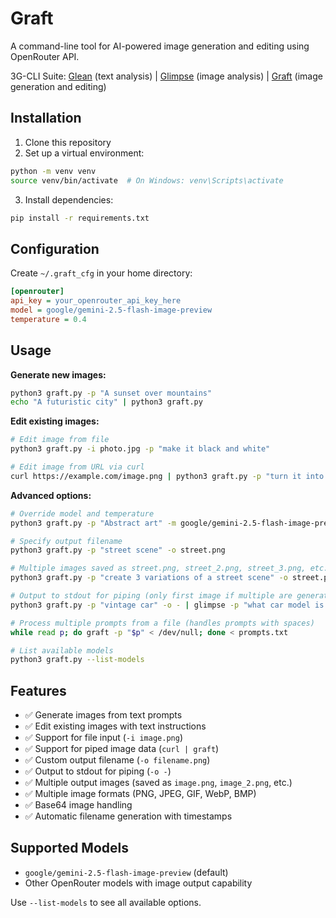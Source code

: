# Graft

A command-line tool for AI-powered image generation and editing using OpenRouter API.

3G-CLI Suite: [Glean](https://github.com/u1i/glean) (text analysis) | [Glimpse](https://github.com/u1i/glimpse) (image analysis) | [Graft](https://github.com/u1i/graft) (image generation and editing)

## Installation

1. Clone this repository
2. Set up a virtual environment:
```bash
python -m venv venv
source venv/bin/activate  # On Windows: venv\Scripts\activate
```

3. Install dependencies:
```bash
pip install -r requirements.txt
```

## Configuration

Create `~/.graft_cfg` in your home directory:

```ini
[openrouter]
api_key = your_openrouter_api_key_here
model = google/gemini-2.5-flash-image-preview
temperature = 0.4
```

## Usage

**Generate new images:**
```bash
python3 graft.py -p "A sunset over mountains"
echo "A futuristic city" | python3 graft.py
```

**Edit existing images:**
```bash
# Edit image from file
python3 graft.py -i photo.jpg -p "make it black and white"

# Edit image from URL via curl
curl https://example.com/image.png | python3 graft.py -p "turn it into an orange logo"
```

**Advanced options:**
```bash
# Override model and temperature
python3 graft.py -p "Abstract art" -m google/gemini-2.5-flash-image-preview -t 0.8

# Specify output filename
python3 graft.py -p "street scene" -o street.png

# Multiple images saved as street.png, street_2.png, street_3.png, etc.
python3 graft.py -p "create 3 variations of a street scene" -o street.png

# Output to stdout for piping (only first image if multiple are generated)
python3 graft.py -p "vintage car" -o - | glimpse -p "what car model is this?"

# Process multiple prompts from a file (handles prompts with spaces)
while read p; do graft -p "$p" < /dev/null; done < prompts.txt

# List available models
python3 graft.py --list-models
```

## Features

- ✅ Generate images from text prompts
- ✅ Edit existing images with text instructions
- ✅ Support for file input (`-i image.png`)
- ✅ Support for piped image data (`curl | graft`)
- ✅ Custom output filename (`-o filename.png`)
- ✅ Output to stdout for piping (`-o -`)
- ✅ Multiple output images (saved as `image.png`, `image_2.png`, etc.)
- ✅ Multiple image formats (PNG, JPEG, GIF, WebP, BMP)
- ✅ Base64 image handling
- ✅ Automatic filename generation with timestamps

## Supported Models

- `google/gemini-2.5-flash-image-preview` (default)
- Other OpenRouter models with image output capability

Use `--list-models` to see all available options.
